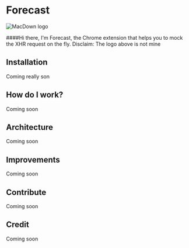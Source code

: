 # Forecast

![MacDown logo](./)

####Hi there, I'm Forecast, the Chrome extension that helps you to mock the XHR request on the fly.
Disclaim: The logo above is not mine

## Installation
Coming really son

## How do I work?
Coming soon

## Architecture
Coming soon

## Improvements
Coming soon

## Contribute
Coming soon

## Credit
Coming soon
